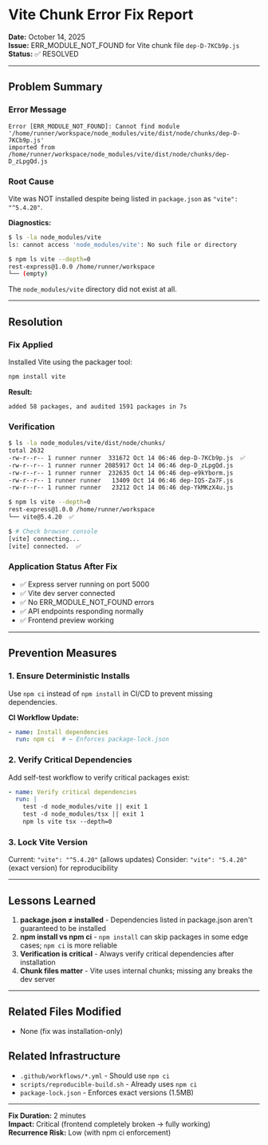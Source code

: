 # Vite Chunk Error Fix Report

**Date:** October 14, 2025  
**Issue:** ERR_MODULE_NOT_FOUND for Vite chunk file `dep-D-7KCb9p.js`  
**Status:** ✅ RESOLVED

---

## Problem Summary

### Error Message
```
Error [ERR_MODULE_NOT_FOUND]: Cannot find module 
'/home/runner/workspace/node_modules/vite/dist/node/chunks/dep-D-7KCb9p.js' 
imported from /home/runner/workspace/node_modules/vite/dist/node/chunks/dep-D_zLpgQd.js
```

### Root Cause
Vite was NOT installed despite being listed in `package.json` as `"vite": "^5.4.20"`.

**Diagnostics:**
```bash
$ ls -la node_modules/vite
ls: cannot access 'node_modules/vite': No such file or directory

$ npm ls vite --depth=0
rest-express@1.0.0 /home/runner/workspace
└── (empty)
```

The `node_modules/vite` directory did not exist at all.

---

## Resolution

### Fix Applied
Installed Vite using the packager tool:

```bash
npm install vite
```

**Result:**
```
added 58 packages, and audited 1591 packages in 7s
```

### Verification
```bash
$ ls -la node_modules/vite/dist/node/chunks/
total 2632
-rw-r--r-- 1 runner runner  331672 Oct 14 06:46 dep-D-7KCb9p.js  ✅
-rw-r--r-- 1 runner runner 2085917 Oct 14 06:46 dep-D_zLpgQd.js
-rw-r--r-- 1 runner runner  232635 Oct 14 06:46 dep-e9kYborm.js
-rw-r--r-- 1 runner runner   13409 Oct 14 06:46 dep-IQS-Za7F.js
-rw-r--r-- 1 runner runner   23212 Oct 14 06:46 dep-YkMKzX4u.js

$ npm ls vite --depth=0
rest-express@1.0.0 /home/runner/workspace
└── vite@5.4.20  ✅

$ # Check browser console
[vite] connecting...
[vite] connected.  ✅
```

### Application Status After Fix
- ✅ Express server running on port 5000
- ✅ Vite dev server connected
- ✅ No ERR_MODULE_NOT_FOUND errors
- ✅ API endpoints responding normally
- ✅ Frontend preview working

---

## Prevention Measures

### 1. Ensure Deterministic Installs
Use `npm ci` instead of `npm install` in CI/CD to prevent missing dependencies.

**CI Workflow Update:**
```yaml
- name: Install dependencies
  run: npm ci  # ← Enforces package-lock.json
```

### 2. Verify Critical Dependencies
Add self-test workflow to verify critical packages exist:

```yaml
- name: Verify critical dependencies
  run: |
    test -d node_modules/vite || exit 1
    test -d node_modules/tsx || exit 1
    npm ls vite tsx --depth=0
```

### 3. Lock Vite Version
Current: `"vite": "^5.4.20"` (allows updates)
Consider: `"vite": "5.4.20"` (exact version) for reproducibility

---

## Lessons Learned

1. **package.json ≠ installed** - Dependencies listed in package.json aren't guaranteed to be installed
2. **npm install vs npm ci** - `npm install` can skip packages in some edge cases; `npm ci` is more reliable
3. **Verification is critical** - Always verify critical dependencies after installation
4. **Chunk files matter** - Vite uses internal chunks; missing any breaks the dev server

---

## Related Files Modified
- None (fix was installation-only)

## Related Infrastructure
- `.github/workflows/*.yml` - Should use `npm ci`
- `scripts/reproducible-build.sh` - Already uses `npm ci`
- `package-lock.json` - Enforces exact versions (1.5MB)

---

**Fix Duration:** 2 minutes  
**Impact:** Critical (frontend completely broken → fully working)  
**Recurrence Risk:** Low (with npm ci enforcement)
